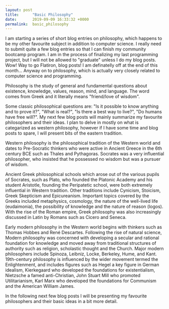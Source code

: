 ```yaml
---
layout: post
title:      "Basic Philosophy"
date:       2019-09-09 16:33:32 +0000
permalink:  basic_philosophy
---
```



I am starting a series of short blog entries on philosophy, which happens to be my other favourite subject in addition to computer science. I really need to submit quite a few blog entries so that I can finish my community bootcamp program. I am in the process of finalizing my last programming project, but I will not be allowed to "graduate" unless I do my blog posts. Wow! Way to go Flatiron, blog posts! I am definatelly off at the end of this month... Anyway on to philosophy, which is actually very closely related to computer science and programming.

Philosophy is the study of general and fundamental questions about existence, knowledge, values, reason, mind, and language. The word comes from Greek and it literally means "friend/love of wisdom".

Some classic philosophical questions are: "Is it possible to know anything and to prove it?", "What is real?", "Is there a best way to live?", "Do humans have free will?". My next few blog posts will mainly summarize my favourite philosophers and their ideas. I plan to delve in mostly on what is categarized as western philosophy, however if I have some time and blog posts to spare, I will present bits of the eastern tradition.

Western philosophy is the philosophical tradition of the Western world and dates to Pre-Socratic thinkers who were active in Ancient Greece in the 6th century BCE such as Thales and Pythagoras. Socrates was a very influential philosopher, who insisted that he possessed no wisdom but was a pursuer of wisdom.

Ancient Greek philosophical schools which arose out of the various pupils of Socrates, such as Plato, who founded the Platonic Academy and his student Aristotle, founding the Peripatetic school, were both extremely influential in Western tradition. Other traditions include Cynicism, Stoicism, Greek Skepticism and Epicureanism. Important topics covered by the Greeks included metaphysics, cosmology, the nature of the well-lived life (eudaimonia), the possibility of knowledge and the nature of reason (logos). With the rise of the Roman empire, Greek philosophy was also increasingly discussed in Latin by Romans such as Cicero and Seneca.

Early modern philosophy in the Western world begins with thinkers such as Thomas Hobbes and René Descartes. Following the rise of natural science, Modern philosophy was concerned with developing a secular and rational foundation for knowledge and moved away from traditional structures of authority such as religion, scholastic thought and the Church. Major modern philosophers include Spinoza, Leibniz, Locke, Berkeley, Hume, and Kant. 19th-century philosophy is influenced by the wider movement termed the Enlightenment, and includes figures such as Hegel a key figure in German idealism, Kierkegaard who developed the foundations for existentialism, Nietzsche a famed anti-Christian, John Stuart Mill who promoted Utilitarianism, Karl Marx who developed the foundations for Communism and the American William James.

In the following next few blog posts I will be presenting my favourite philosophers and their basic ideas in a bit more detail. 
